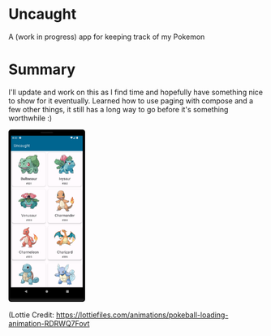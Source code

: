 # Uncaught
A (work in progress) app for keeping track of my Pokemon

# Summary

I'll update and work on this as I find time and hopefully have something nice to show for it eventually. Learned how to use paging with compose and a few other things, it still has a long way to go before it's something worthwhile :) 

<img src="https://github.com/Pieter-127/Uncaught/blob/main/app/preview.png" width="30%" />



(Lottie Credit: https://lottiefiles.com/animations/pokeball-loading-animation-RDRWQ7Fovt
